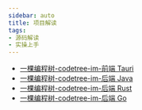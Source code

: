 ```yaml
---
sidebar: auto
title: 项目解读
tags:
- 源码解读
- 实操上手
---
```



- [一棵编程树-codetree-im-前端 Tauri](./project/codetree-im-frontend-tauri)
- [一棵编程树-codetree-im-后端 Java](./project/codetree-im-backend-java)
- [一棵编程树-codetree-im-后端 Rust](./project/codetree-im-backend-rust)
- [一棵编程树-codetree-im-后端 Go](./project/codetree-im-backend-go)



